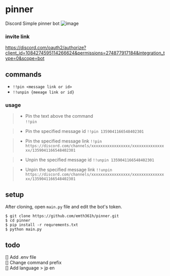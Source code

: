# pinner
Discord Simple pinner bot 
![image](https://n.liberal-online.net/index.php/apps/files_sharing/publicpreview/dp52Exm4wyByRxr?file=/&fileId=114934&x=3360&y=2100&a=true&etag=eba18cabe117a09f1d79f698cb9f57bb)


### invite link
https://discord.com/oauth2/authorize?client_id=1084274595114266624&permissions=274877917184&integration_type=0&scope=bot

## commands
- `!!pin <message link or id>`  
- `!!unpin {meeage link or id}`  

### usage
> * Pin the text above the command  
> `!!pin`  
 
> * Pin the specified message id
> `!!pin 1359041166548402301` 

> * Pin the specified message link
> `!!pin https://discord.com/channels/xxxxxxxxxxxxxxxxx/xxxxxxxxxxxxxxxx/1359041166548402301`

> * Unpin the specified message id
> `!!unpin 1359041166548402301`

> * Unpin the specified message link
> `!!unpin https://discord.com/channels/xxxxxxxxxxxxxxxxx/xxxxxxxxxxxxxxxx/1359041166548402301`

## setup 
After cloning, open `main.py` file and edit the bot's token. 

```
$ git clone https://github.com/emth361h/pinner.git
$ cd pinner
$ pip install -r requrements.txt
$ python main.py
```

## todo
[] Add .env file  
[] Change command prefix  
[] Add language > jp en  
